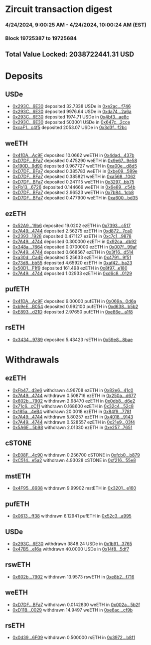 # Zircuit transaction digest
### 4/24/2024, 9:00:25 AM - 4/24/2024, 10:00:24 AM (EST)
### Block 19725387 to 19725684

## Total Value Locked: 2038722441.31 USD

# Deposits
## USDe
- [0x293C...6E30](https://etherscan.io/address/0x293C6937D8D82e05B01335F7B33FBA0c8e256E30) deposited 32.7338 USDe in [0xe2ac...f746](https://etherscan.io/tx/0x293C6937D8D82e05B01335F7B33FBA0c8e256E30)
- [0x293C...6E30](https://etherscan.io/address/0x293C6937D8D82e05B01335F7B33FBA0c8e256E30) deposited 9976.64 USDe in [0xda74...2a6a](https://etherscan.io/tx/0x293C6937D8D82e05B01335F7B33FBA0c8e256E30)
- [0x293C...6E30](https://etherscan.io/address/0x293C6937D8D82e05B01335F7B33FBA0c8e256E30) deposited 1974.71 USDe in [0x4bf3...ae8c](https://etherscan.io/tx/0x293C6937D8D82e05B01335F7B33FBA0c8e256E30)
- [0x293C...6E30](https://etherscan.io/address/0x293C6937D8D82e05B01335F7B33FBA0c8e256E30) deposited 503001 USDe in [0x647c...2cce](https://etherscan.io/tx/0x293C6937D8D82e05B01335F7B33FBA0c8e256E30)
- [0xcaF1...c4f5](https://etherscan.io/address/0xcaF1c3Ba8E44B2BE0E2678Ffd67dE9eC6abDc4f5) deposited 2053.07 USDe in [0x3d3f...f2bc](https://etherscan.io/tx/0xcaF1c3Ba8E44B2BE0E2678Ffd67dE9eC6abDc4f5)
## weETH
- [0x41DA...Ac9F](https://etherscan.io/address/0x41DAEbF2B43817895429244024CaEb7Fa0bcAc9F) deposited 10.0662 weETH in [0x4dad...437b](https://etherscan.io/tx/0x41DAEbF2B43817895429244024CaEb7Fa0bcAc9F)
- [0xD7DF...BFa7](https://etherscan.io/address/0xD7DF7E085214743530afF339aFC420c7c720BFa7) deposited 0.475290 weETH in [0x9e67...9e58](https://etherscan.io/tx/0xD7DF7E085214743530afF339aFC420c7c720BFa7)
- [0x190D...9d90](https://etherscan.io/address/0x190DA4b94743FCB59F06f0A124b4B83d48519d90) deposited 0.967727 weETH in [0xa00e...d8d5](https://etherscan.io/tx/0x190DA4b94743FCB59F06f0A124b4B83d48519d90)
- [0xD7DF...BFa7](https://etherscan.io/address/0xD7DF7E085214743530afF339aFC420c7c720BFa7) deposited 0.385783 weETH in [0xbe09...589e](https://etherscan.io/tx/0xD7DF7E085214743530afF339aFC420c7c720BFa7)
- [0xD7DF...BFa7](https://etherscan.io/address/0xD7DF7E085214743530afF339aFC420c7c720BFa7) deposited 0.385821 weETH in [0xa568...1062](https://etherscan.io/tx/0xD7DF7E085214743530afF339aFC420c7c720BFa7)
- [0xD7DF...BFa7](https://etherscan.io/address/0xD7DF7E085214743530afF339aFC420c7c720BFa7) deposited 0.241115 weETH in [0x3297...bb75](https://etherscan.io/tx/0xD7DF7E085214743530afF339aFC420c7c720BFa7)
- [0xFb13...6726](https://etherscan.io/address/0xFb1395da1e9832fF80aE136BA656C907e8B66726) deposited 0.144669 weETH in [0x6e89...c54b](https://etherscan.io/tx/0xFb1395da1e9832fF80aE136BA656C907e8B66726)
- [0xD7DF...BFa7](https://etherscan.io/address/0xD7DF7E085214743530afF339aFC420c7c720BFa7) deposited 2.96523 weETH in [0x7b84...1cb8](https://etherscan.io/tx/0xD7DF7E085214743530afF339aFC420c7c720BFa7)
- [0xD7DF...BFa7](https://etherscan.io/address/0xD7DF7E085214743530afF339aFC420c7c720BFa7) deposited 0.477900 weETH in [0xa600...bd35](https://etherscan.io/tx/0xD7DF7E085214743530afF339aFC420c7c720BFa7)
## ezETH
- [0x52A9...19b6](https://etherscan.io/address/0x52A90BfEc58cc5394A52aD53Fc83ebEF5B0119b6) deposited 19.0202 ezETH in [0x7393...c517](https://etherscan.io/tx/0x52A90BfEc58cc5394A52aD53Fc83ebEF5B0119b6)
- [0x7A49...4744](https://etherscan.io/address/0x7A493Be5c2ce014cD049Bf178a1ac0Db1B434744) deposited 2.56275 ezETH in [0xd872...7ca0](https://etherscan.io/tx/0x7A493Be5c2ce014cD049Bf178a1ac0Db1B434744)
- [0x2393...1928](https://etherscan.io/address/0x2393b0504B0E7b92929889D2C376b424135d1928) deposited 0.471127 ezETH in [0xc7c1...9878](https://etherscan.io/tx/0x2393b0504B0E7b92929889D2C376b424135d1928)
- [0x7A49...4744](https://etherscan.io/address/0x7A493Be5c2ce014cD049Bf178a1ac0Db1B434744) deposited 0.300000 ezETH in [0x92ca...db92](https://etherscan.io/tx/0x7A493Be5c2ce014cD049Bf178a1ac0Db1B434744)
- [0x348a...7664](https://etherscan.io/address/0x348a9e1c6696c502A88fAee162661c857a6D7664) deposited 0.0700000 ezETH in [0x007f...99af](https://etherscan.io/tx/0x348a9e1c6696c502A88fAee162661c857a6D7664)
- [0x7A49...4744](https://etherscan.io/address/0x7A493Be5c2ce014cD049Bf178a1ac0Db1B434744) deposited 0.668567 ezETH in [0x3f16...d514](https://etherscan.io/tx/0x7A493Be5c2ce014cD049Bf178a1ac0Db1B434744)
- [0xa30d...Ca4E](https://etherscan.io/address/0xa30d256361063fFAa874f2bD6874bc700Aa6Ca4E) deposited 5.25633 ezETH in [0x4791...9f51](https://etherscan.io/tx/0xa30d256361063fFAa874f2bD6874bc700Aa6Ca4E)
- [0x73d8...bb55](https://etherscan.io/address/0x73d8C49029DD76117bbc537b081c4C8D38BDbb55) deposited 4.65920 ezETH in [0xaf42...ba23](https://etherscan.io/tx/0x73d8C49029DD76117bbc537b081c4C8D38BDbb55)
- [0x50D1...F1f9](https://etherscan.io/address/0x50D18A980c1eeEB14DE179ED6e3b54D13C23F1f9) deposited 161.498 ezETH in [0x8f97...e180](https://etherscan.io/tx/0x50D18A980c1eeEB14DE179ED6e3b54D13C23F1f9)
- [0x7A49...4744](https://etherscan.io/address/0x7A493Be5c2ce014cD049Bf178a1ac0Db1B434744) deposited 1.02933 ezETH in [0xd6c8...0129](https://etherscan.io/tx/0x7A493Be5c2ce014cD049Bf178a1ac0Db1B434744)
## pufETH
- [0x41DA...Ac9F](https://etherscan.io/address/0x41DAEbF2B43817895429244024CaEb7Fa0bcAc9F) deposited 9.00000 pufETH in [0x069a...0d6a](https://etherscan.io/tx/0x41DAEbF2B43817895429244024CaEb7Fa0bcAc9F)
- [0xb9eE...B054](https://etherscan.io/address/0xb9eEEaa67458a07bcDF6aDF9D060f264De57B054) deposited 0.992100 pufETH in [0xd638...b5b2](https://etherscan.io/tx/0xb9eEEaa67458a07bcDF6aDF9D060f264De57B054)
- [0xE893...d21D](https://etherscan.io/address/0xE8938301b162f42351181aF9Ad900A154981d21D) deposited 2.97650 pufETH in [0xe86e...a1f8](https://etherscan.io/tx/0xE8938301b162f42351181aF9Ad900A154981d21D)
## rsETH
- [0x3434...9789](https://etherscan.io/address/0x34349c5569e7B846c3558961552D2202760A9789) deposited 5.43423 rsETH in [0x59e8...8bae](https://etherscan.io/tx/0x34349c5569e7B846c3558961552D2202760A9789)
# Withdrawals
## ezETH
- [0xFb47...d3e6](https://etherscan.io/address/0xFb47779fb0f59750fC714ba61a7859b059Bbd3e6) withdrawn 4.96708 ezETH in [0x82e6...41c0](https://etherscan.io/tx/0xFb47779fb0f59750fC714ba61a7859b059Bbd3e6)
- [0x7A49...4744](https://etherscan.io/address/0x7A493Be5c2ce014cD049Bf178a1ac0Db1B434744) withdrawn 0.508716 ezETH in [0x250a...d677](https://etherscan.io/tx/0x7A493Be5c2ce014cD049Bf178a1ac0Db1B434744)
- [0x602b...7902](https://etherscan.io/address/0x602b5b95E0F85B686dA60d6D97702ef551677902) withdrawn 2.98470 ezETH in [0x0db8...d6e2](https://etherscan.io/tx/0x602b5b95E0F85B686dA60d6D97702ef551677902)
- [0x71c6...cC11](https://etherscan.io/address/0x71c6aEC5D02A573dF7f77A22053D047de859cC11) withdrawn 0.168600 ezETH in [0x32c4...52c8](https://etherscan.io/tx/0x71c6aEC5D02A573dF7f77A22053D047de859cC11)
- [0x185a...4eB4](https://etherscan.io/address/0x185a3F5A81D9EBdca857436df0a8Ea08155E4eB4) withdrawn 20.0018 ezETH in [0x84f9...778f](https://etherscan.io/tx/0x185a3F5A81D9EBdca857436df0a8Ea08155E4eB4)
- [0x7A49...4744](https://etherscan.io/address/0x7A493Be5c2ce014cD049Bf178a1ac0Db1B434744) withdrawn 5.80257 ezETH in [0x4018...9143](https://etherscan.io/tx/0x7A493Be5c2ce014cD049Bf178a1ac0Db1B434744)
- [0x7A49...4744](https://etherscan.io/address/0x7A493Be5c2ce014cD049Bf178a1ac0Db1B434744) withdrawn 0.528557 ezETH in [0x21e9...03f4](https://etherscan.io/tx/0x7A493Be5c2ce014cD049Bf178a1ac0Db1B434744)
- [0x5A6E...5b98](https://etherscan.io/address/0x5A6E9ba01afDCEC6Bbf20D02493047Fa8ccb5b98) withdrawn 2.01330 ezETH in [0xe257...7651](https://etherscan.io/tx/0x5A6E9ba01afDCEC6Bbf20D02493047Fa8ccb5b98)
## cSTONE
- [0xE08F...4c90](https://etherscan.io/address/0xE08Ff255e504508FD3dc2d86251f84a73E624c90) withdrawn 0.256700 cSTONE in [0xfcb0...b879](https://etherscan.io/tx/0xE08Ff255e504508FD3dc2d86251f84a73E624c90)
- [0xC514...e5a2](https://etherscan.io/address/0xC514f24d0C13d6D872c5D77A8F1c0722d85Ee5a2) withdrawn 4.93028 cSTONE in [0xf216...55e8](https://etherscan.io/tx/0xC514f24d0C13d6D872c5D77A8F1c0722d85Ee5a2)
## mstETH
- [0x4F95...8938](https://etherscan.io/address/0x4F95B25099284A4787076bd820AC34624fdc8938) withdrawn 9.99902 mstETH in [0x3201...e160](https://etherscan.io/tx/0x4F95B25099284A4787076bd820AC34624fdc8938)
## pufETH
- [0x0613...ff38](https://etherscan.io/address/0x0613b84e9f21414e128313db7059EAE43703ff38) withdrawn 6.12941 pufETH in [0x52c3...a995](https://etherscan.io/tx/0x0613b84e9f21414e128313db7059EAE43703ff38)
## USDe
- [0x293C...6E30](https://etherscan.io/address/0x293C6937D8D82e05B01335F7B33FBA0c8e256E30) withdrawn 3848.24 USDe in [0x1b91...3765](https://etherscan.io/tx/0x293C6937D8D82e05B01335F7B33FBA0c8e256E30)
- [0x47B5...e16a](https://etherscan.io/address/0x47B57972B694fA73B33595DCCa40984CF253e16a) withdrawn 40.0000 USDe in [0x14f8...5df7](https://etherscan.io/tx/0x47B57972B694fA73B33595DCCa40984CF253e16a)
## rswETH
- [0x602b...7902](https://etherscan.io/address/0x602b5b95E0F85B686dA60d6D97702ef551677902) withdrawn 13.9573 rswETH in [0xe8b2...f716](https://etherscan.io/tx/0x602b5b95E0F85B686dA60d6D97702ef551677902)
## weETH
- [0xD7DF...BFa7](https://etherscan.io/address/0xD7DF7E085214743530afF339aFC420c7c720BFa7) withdrawn 0.0142830 weETH in [0x002a...5b2f](https://etherscan.io/tx/0xD7DF7E085214743530afF339aFC420c7c720BFa7)
- [0xD11B...0029](https://etherscan.io/address/0xD11BF564556539787f58D9F4BDfC530afA3f0029) withdrawn 14.9497 weETH in [0xe6ac...cf9b](https://etherscan.io/tx/0xD11BF564556539787f58D9F4BDfC530afA3f0029)
## rsETH
- [0x0d39...6F09](https://etherscan.io/address/0x0d39Eae0a0991E8991E6F698EbAd9d59f5956F09) withdrawn 0.500000 rsETH in [0x3972...b8f1](https://etherscan.io/tx/0x0d39Eae0a0991E8991E6F698EbAd9d59f5956F09)
